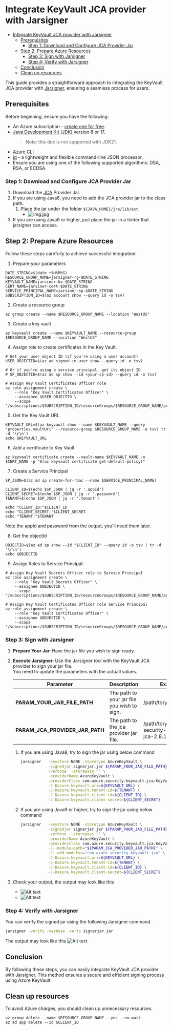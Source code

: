 <!-- Refer to https://github.com/Azure/azure-sdk-for-java/issues/35677  -->
<!-- Refer to https://techcommunity.microsoft.com/blog/appsonazureblog/seamlessly-integrating-azure-keyvault-with-jarsigner-for-enhanced-security/4125770 -->
# Integrate KeyVault JCA provider with Jarsigner

- [Integrate KeyVault JCA provider with Jarsigner](#integrate-keyvault-jca-provider-with-jarsigner)
    * [Prerequisites](#prerequisites)
        + [Step 1: Download and Configure JCA Provider Jar](#step-1--download-and-configure-jca-provider-jar)
    * [Step 2: Prepare Azure Resources](#step-2--prepare-azure-resources)
        + [Step 3: Sign with Jarsigner](#step-3--sign-with-jarsigner)
        + [Step 4: Verify with Jarsigner](#step-4--verify-with-jarsigner)
    * [Conclusion](#conclusion)
    * [Clean up resources](#clean-up-resources)

This guide provides a straightforward approach to integrating the KeyVault JCA provider with [Jarsigner](https://docs.oracle.com/javase/8/docs/technotes/tools/unix/jarsigner.html), ensuring a seamless process for users.

## Prerequisites
Before beginning, ensure you have the following:

- An Azure subscription - [create one for free](https://azure.microsoft.com/free).
- [Java Development Kit (JDK)](/java/azure/jdk/) version 8 or 17.
  > Note: this doc is not supported with JDK21.
- [Azure CLI](/cli/azure/install-azure-cli)
- [jq](https://stedolan.github.io/jq/download/) - a lightweight and flexible command-line JSON processor.
- Ensure you are using one of the following supported algorithms: DSA, RSA, or ECDSA.

### Step 1: Download and Configure JCA Provider Jar

1. Download the [JCA](https://repo1.maven.org/maven2/com/azure/azure-security-keyvault-jca/2.8.1/azure-security-keyvault-jca-2.8.1.jar) Provider Jar.
2. If you are using Java8, you need to add the JCA provider jar to the class path.
    1. Place the jar under the folder `${JAVA_HOME}/jre/lib/ext`
        - ![img.jpg](../Ressources/JCA/place_jar.jpg)
3. If you are using Java9 or higher, just place the jar in a folder that jarsigner can access.
        
## Step 2: Prepare Azure Resources

Follow these steps carefully to achieve successful integration:

1. Prepare your parameters
```shell
DATE_STRING=$(date +%H%M%S)
RESOURCE_GROUP_NAME=jarsigner-rg-$DATE_STRING
KEYVAULT_NAME=jarsiner-kv-$DATE_STRING
CERT_NAME=jarsiner-cert-$DATE_STRING
SERVICE_PRINCIPAL_NAME=jarsiner-sp-$DATE_STRING
SUBSCRIPTION_ID=$(az account show --query id -o tsv)
```
2. Create a resource group

```shell
az group create --name $RESOURCE_GROUP_NAME --location "WestUS"
```

3. Create a key vault

```shell
az keyvault create --name $KEYVAULT_NAME --resource-group $RESOURCE_GROUP_NAME --location "WestUS"
```

4. Assign role to create certificates in the Key Vault.

```shell
# Get your user object ID (if you're using a user account)
USER_OBJECTID=$(az ad signed-in-user show --query id -o tsv)

# Or if you're using a service principal, get its object ID
# SP_OBJECTID=$(az ad sp show --id <your-sp-id> --query id -o tsv)

# Assign Key Vault Certificates Officer role
az role assignment create \
    --role "Key Vault Certificates Officer" \
    --assignee $USER_OBJECTID \
    --scope "/subscriptions/$SUBSCRIPTION_ID/resourceGroups/$RESOURCE_GROUP_NAME/providers/Microsoft.KeyVault/vaults/$KEYVAULT_NAME"
```

5. Get the Key Vault URL

```shell
KEYVAULT_URL=$(az keyvault show --name $KEYVAULT_NAME --query "properties.vaultUri" --resource-group $RESOURCE_GROUP_NAME -o tsv| tr -d '\r\n')
echo $KEYVAULT_URL
```

6. Add a certificate to Key Vault

```shell
az keyvault certificate create --vault-name $KEYVAULT_NAME -n $CERT_NAME -p "$(az keyvault certificate get-default-policy)"
```

7. Create a Service Principal

```shell
SP_JSON=$(az ad sp create-for-rbac --name $SERVICE_PRINCIPAL_NAME)

CLIENT_ID=$(echo $SP_JSON | jq -r '.appId')
CLIENT_SECRET=$(echo $SP_JSON | jq -r '.password')
TENANT=$(echo $SP_JSON | jq -r '.tenant')

echo "CLIENT_ID:"$CLIENT_ID
echo "CLIENT_SECRET:"$CLIENT_SECRET
echo "TENANT:"$TENANT

```
Note the appId and password from the output, you'll need them later.

8. Get the objectId

```shell
OBJECTID=$(az ad sp show --id "$CLIENT_ID" --query id -o tsv | tr -d '\r\n')
echo $OBJECTID
```

9. Assign Roles to Service Principal:

```shell
# Assign Key Vault Secrets Officer role to Service Principal
az role assignment create \
    --role "Key Vault Secrets Officer" \
    --assignee $OBJECTID \
    --scope "/subscriptions/$SUBSCRIPTION_ID/resourceGroups/$RESOURCE_GROUP_NAME/providers/Microsoft.KeyVault/vaults/$KEYVAULT_NAME"

# Assign Key Vault Certificates Officer role Service Principal
az role assignment create \
    --role "Key Vault Certificates Officer" \
    --assignee $OBJECTID \
    --scope "/subscriptions/$SUBSCRIPTION_ID/resourceGroups/$RESOURCE_GROUP_NAME/providers/Microsoft.KeyVault/vaults/$KEYVAULT_NAME"
```


### Step 3: Sign with Jarsigner

1. **Prepare Your Jar**: Have the jar file you wish to sign ready.
2. **Execute Jarsigner**: Use the Jarsigner tool with the KeyVault JCA provider to sign your jar file.  
    You need to update the parameters with the actuall values.   

    | Parameter | Description |Example|
    |---|---|---|
    | **PARAM_YOUR_JAR_FILE_PATH** | The path to your jar file you wish to sign. | /path/to/your/jarfile.jar |
    | **PARAM_JCA_PROVIDER_JAR_PATH** | The path to the jca provider jar file. | /path/to/your/azure-security-keyvault-jca-2.8.1.jar |

    1. If you are using Java8, try to sign the jar using below command
         ```bash
         jarsigner   -keystore NONE -storetype AzureKeyVault \
                     -signedjar signerjar.jar ${PARAM_YOUR_JAR_FILE_PATH} "${CERT_NAME}" \
                     -verbose  -storepass "" \
                     -providerName AzureKeyVault \
                     -providerClass com.azure.security.keyvault.jca.KeyVaultJcaProvider \
                     -J-Dazure.keyvault.uri=${KEYVAULT_URL} \
                     -J-Dazure.keyvault.tenant-id=${TENANT} \
                     -J-Dazure.keyvault.client-id=${CLIENT_ID} \
                     -J-Dazure.keyvault.client-secret=${CLIENT_SECRET}
         ```

    2. If you are using Java9 or higher, try to sign the jar using below command
         ```bash
         jarsigner   -keystore NONE -storetype AzureKeyVault \
                     -signedjar signerjar.jar ${PARAM_YOUR_JAR_FILE_PATH} "${CERT_NAME}" \
                     -verbose  -storepass "" \
                     -providerName AzureKeyVault \
                     -providerClass com.azure.security.keyvault.jca.KeyVaultJcaProvider \
                     -J--module-path="${PARAM_JCA_PROVIDER_JAR_PATH}" \
                     -J--add-modules="com.azure.security.keyvault.jca" \
                     -J-Dazure.keyvault.uri=${KEYVAULT_URL} \
                     -J-Dazure.keyvault.tenant-id=${TENANT} \
                     -J-Dazure.keyvault.client-id=${CLIENT_ID} \
                     -J-Dazure.keyvault.client-secret=${CLIENT_SECRET}
         ```
3. Check your output, the output may look like this
    - ![Alt text](../Ressources/JCA/sign_1.jpg)
    - ![Alt text](../Ressources/JCA/sign_2.jpg)


### Step 4: Verify with Jarsigner
You can verify the signed jar using the following Jarsigner command.
```bash
jarsigner -verify -verbose -certs signerjar.jar
```
The output may look like this
![Alt text](../Ressources/JCA/verify_1.jpg)

## Conclusion

By following these steps, you can easily integrate KeyVault JCA provider with Jarsigner. This method ensures a secure and efficient signing process using Azure KeyVault.

## Clean up resources
To avoid Azure charges, you should clean up unnecessary resources.  

```shell
az group delete --name $RESOURCE_GROUP_NAME --yes --no-wait
az ad app delete --id $CLIENT_ID
```


